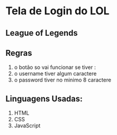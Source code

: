 <h1>Tela de Login do LOL</h1>
<h2>League of Legends</h2>
<h2>Regras</h2>
<ol>
<li> o botão so vai funcionar se tiver :</li>
<li> o username tiver algum caractere</li>
<li> o password tiver no minimo 8 caractere</li>
</ol>
<h2>Linguagens Usadas:</h2>
<ol>
<li>HTML</li>
<li>CSS</li>
<li>JavaScript</li>
</ol>